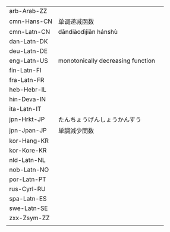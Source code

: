 | | | |
|-|-|-|
| arb-Arab-ZZ |  |  |
| cmn-Hans-CN | 单调递减函数 |  |
| cmn-Latn-CN | dāndiàodìjiǎn hánshù |  |
| dan-Latn-DK |  |  |
| deu-Latn-DE |  |  |
| eng-Latn-US | monotonically decreasing function |  |
| fin-Latn-FI |  |  |
| fra-Latn-FR |  |  |
| heb-Hebr-IL |  |  |
| hin-Deva-IN |  |  |
| ita-Latn-IT |  |  |
| jpn-Hrkt-JP | たんちょうげんしょうかんすう |  |
| jpn-Jpan-JP | 単調減少関数 |  |
| kor-Hang-KR |  |  |
| kor-Kore-KR |  |  |
| nld-Latn-NL |  |  |
| nob-Latn-NO |  |  |
| por-Latn-PT |  |  |
| rus-Cyrl-RU |  |  |
| spa-Latn-ES |  |  |
| swe-Latn-SE |  |  |
| zxx-Zsym-ZZ |  |  |
|  |  |  |